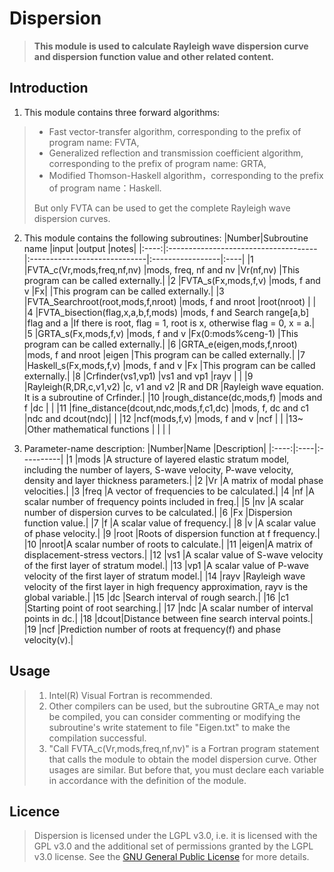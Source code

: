 # **Dispersion**
> **This module is used to calculate Rayleigh wave dispersion curve and dispersion function value and other related content.**

## Introduction
1. This module contains three forward algorithms:
>   - Fast vector-transfer algorithm, corresponding to the prefix of program name: FVTA,
>   - Generalized reflection and transmission coefficient algorithm, corresponding to the prefix of program name: GRTA,
>   - Modified Thomson-Haskell algorithm，corresponding to the prefix of program name：Haskell.
>    
>   But only FVTA can be used to get the complete Rayleigh wave dispersion curves.
    
2. This module contains the following subroutines:
    |Number|Subroutine name                       |input                         |output            |notes|
    |:----:|:-------------------------------------|:-----------------------------|:-----------------|:----|
    |1     |FVTA_c(Vr,mods,freq,nf,nv)            |mods, freq, nf and nv         |Vr(nf,nv)         |This program can be called externally.|
    |2     |FVTA_s(Fx,mods,f,v)                   |mods, f and v                 |Fx|               |This program can be called externally.|
    |3     |FVTA_Searchroot(root,mods,f,nroot)    |mods, f and nroot             |root(nroot)       |     |
    |4     |FVTA_bisection(flag,x,a,b,f,mods)     |mods, f and Search range[a,b] |flag and a        |If there is root, flag = 1, root is x, otherwise flag = 0, x = a.|
    |5     |GRTA_s(Fx,mods,f,v)                   |mods, f and v                 |Fx(0:mods%ceng-1) |This program can be called externally.|
    |6     |GRTA_e(eigen,mods,f,nroot)            |mods, f and nroot             |eigen             |This program can be called externally.|
    |7     |Haskell_s(Fx,mods,f,v)                |mods, f and v                 |Fx                |This program can be called externally.|
    |8     |Crfinder(vs1,vp1)                     |vs1 and vp1                   |rayv              |     |
    |9     |Rayleigh(R,DR,c,v1,v2)                |c, v1 and v2                  |R and DR          |Rayleigh wave equation. It is a subroutine of Crfinder.|
    |10    |rough_distance(dc,mods,f)             |mods and f                    |dc                |     |
    |11    |fine_distance(dcout,ndc,mods,f,c1,dc) |mods, f, dc and c1            |ndc and dcout(ndc)|     |
    |12    |ncf(mods,f,v)                         |mods, f and v                 |ncf               |     |
    |13~   |Other mathematical functions          |                              |                  |     |

3. Parameter-name description:
    |Number|Name |Description|
    |:----:|:----|:----------|
    |1     |mods |A structure of layered elastic stratum model, including the number of layers, S-wave velocity, P-wave velocity, density and layer thickness parameters.|
    |2     |Vr   |A matrix of modal phase velocities.|
    |3     |freq |A vector of frequencies to be calculated.|
    |4     |nf   |A scalar number of frequency points included in freq.|
    |5     |nv   |A scalar number of dispersion curves to be calculated.|
    |6     |Fx   |Dispersion function value.|
    |7     |f    |A scalar value of frequency.|
    |8     |v    |A scalar value of phase velocity.|
    |9     |root |Roots of dispersion function at f frequency.|
    |10    |nroot|A scalar number of roots to calculate.|
    |11    |eigen|A matrix of displacement-stress vectors.|
    |12    |vs1  |A scalar value of S-wave velocity of the first layer of stratum model.|
    |13    |vp1  |A scalar value of P-wave velocity of the first layer of stratum model.|
    |14    |rayv |Rayleigh wave velocity of the first layer in high frequency approximation, rayv is the global variable.|
    |15    |dc   |Search interval of rough search.|
    |16    |c1   |Starting point of root searching.|
    |17    |ndc  |A scalar number of interval points in dc.|
    |18    |dcout|Distance between fine search interval points.|
    |19    |ncf  |Prediction number of roots at frequency(f) and phase velocity(v).|

## Usage
> 1. Intel(R) Visual Fortran is recommended.
> 2. Other compilers can be used, but the subroutine GRTA_e may not be compiled, you can consider commenting or modifying the subroutine's write statement to file "Eigen.txt" to make the compilation successful.
> 3. "Call FVTA_c(Vr,mods,freq,nf,nv)" is a Fortran program statement that calls the module to obtain the model dispersion curve. Other usages are similar. But before that, you must declare each variable in accordance with the definition of the module.

## Licence
> Dispersion is licensed under the LGPL v3.0, i.e. it is licensed with the GPL v3.0 and the additional set of permissions granted by the LGPL v3.0 license. See the [GNU General Public License](https://github.com/yuanxzo/Dispersion/blob/main/LICENSE) for more details.
